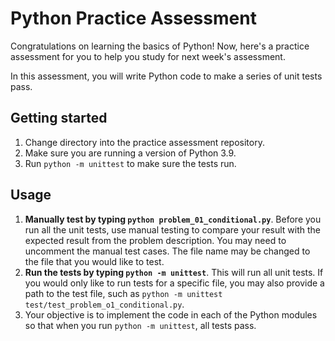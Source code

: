 # Python Practice Assessment

Congratulations on learning the basics of Python! Now, here's a practice
assessment for you to help you study for next week's assessment.

In this assessment, you will write Python code to make a series of unit tests
pass.

## Getting started

1. Change directory into the practice assessment repository.
3. Make sure you are running a version of Python 3.9.
4. Run `python -m unittest` to make sure the tests run.

## Usage

1. **Manually test by typing `python problem_01_conditional.py`**. Before you 
   run all the unit tests, use manual testing to compare your result with the
   expected result from the problem description. You may need to uncomment the 
   manual test cases. The file name may be changed to the file that you would 
   like to test.
2. **Run the tests by typing `python -m unittest`**. This will run all unit 
   tests. If you would only like to run tests for a specific file, you may also 
   provide a path to the test file, such as 
   `python -m unittest test/test_problem_o1_conditional.py`.
3. Your objective is to implement the code in each of the Python modules so that 
   when you run `python -m unittest`, all tests pass.